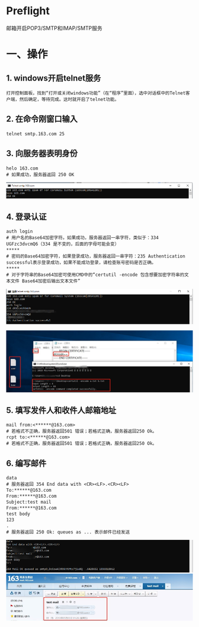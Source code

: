 # Preflight

邮箱开启POP3/SMTP和IMAP/SMTP服务

# 一、操作

## 1. windows开启telnet服务

    打开控制面板，找到“打开或关闭windows功能”（在“程序”里面），选中对话框中的Telnet客户端，然后确定，等待完成。这时就开启了telnet功能。

## 2. 在命令刚窗口输入

    telnet smtp.163.com 25

## 3. 向服务器表明身份

    helo 163.com
    # 如果成功，服务器返回 250 OK

   ![](/assets/windows-cmd下SMTP发送邮件-1.png)
   
## 4. 登录认证

    auth login
    # 用户名的Base64加密字符。如果成功，服务器返回一串字符，类似于：334 UGFzc3dvcmQ6（334 是不变的，后面的字母可能会变）
    *****
    # 密码的Base64加密字符，如果登录成功，服务器返回一串字符：235 Authentication successful表示登录成功，如果不能成功登录，请检查账号密码是否正确。
    *****
    # 对于字符串的Base64加密可使用CMD中的“certutil -encode 包含想要加密字符串的文本文件 Base64加密后输出文本文件”

   ![](/assets/windows-cmd下SMTP发送邮件-2.png)
    
   ![](/assets/windows-cmd下SMTP发送邮件-3.jpg)
    
## 5. 填写发件人和收件人邮箱地址

    mail from:<******@163.com>
    # 若格式不正确，服务器返回501 错误；若格式正确，服务器返回250 Ok。
    rcpt to:<******@163.com>
    # 若格式不正确，服务器返回501 错误；若格式正确，服务器返回250 Ok。

## 6. 编写邮件

    data
    # 服务器返回 354 End data with <CR><LF>.<CR><LF>
    To:******@163.com
    From:******@163.com
    Subject:test mail
    From:******@163.com
    test body
    123
    .
    # 服务器返回 250 Ok: queues as ... 表示邮件已经发送
    
   ![](/assets/windows-cmd下SMTP发送邮件-4.png)
   ![](/assets/windows-cmd下SMTP发送邮件-5.jpg)